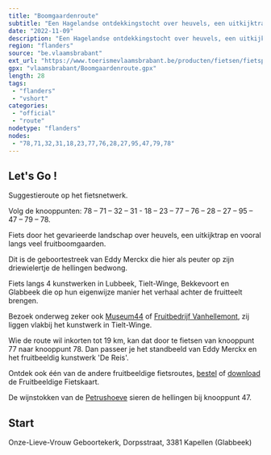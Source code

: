 ```yaml
---
title: "Boomgaardenroute"
subtitle: "Een Hagelandse ontdekkingstocht over heuvels, een uitkijktrap, wijnhellingen en vooral langs veel fruitboomgaarden"
date: "2022-11-09"
description: "Een Hagelandse ontdekkingstocht over heuvels, een uitkijktrap, wijnhellingen en vooral langs veel fruitboomgaarden. Dit is de geboortestreek van Eddy Merckx die hier als peuter op zijn driewielertje de hellingen bedwong. De 4 bloesemkunstwerken vertellen het fascinerende verhaal achter de fruitteelt."
region: "flanders"
source: "be.vlaamsbrabant"
ext_url: "https://www.toerismevlaamsbrabant.be/producten/fietsen/fietsproducten/boomgaardenroute/index.html"
gpx: "vlaamsbrabant/Boomgaardenroute.gpx"
length: 28
tags:
 - "flanders"
 - "vshort"
categories:
 - "official"
 - "route"
nodetype: "flanders"
nodes:
 - "78,71,32,31,18,23,77,76,28,27,95,47,79,78"
---
```


## Let's Go ! 

Suggestieroute op het fietsnetwerk.

Volg de knooppunten: 78 – 71 – 32 – 31 - 18 – 23 – 77 – 76 – 28 – 27 – 95 – 47 – 79 – 78.

Fiets door het gevarieerde landschap over heuvels, een uitkijktrap en vooral langs veel fruitboomgaarden.

Dit is de geboortestreek van Eddy Merckx die hier als peuter op zijn driewielertje de hellingen bedwong.

Fiets langs 4 kunstwerken in Lubbeek, Tielt-Winge, Bekkevoort en Glabbeek die op hun eigenwijze manier het verhaal achter de fruitteelt brengen.

Bezoek onderweg zeker ook [Museum44](https://www.toerismevlaamsbrabant.be/producten/bezoeken/bezienswaardigheden/museum-44/) of [Fruitbedrijf Vanhellemont](https://www.toerismevlaamsbrabant.be/producten/bezoeken/bezienswaardigheden/fruit-vanhellemont/), zij liggen vlakbij het kunstwerk in Tielt-Winge.

Wie de route wil inkorten tot 19 km, kan dat door te fietsen van knooppunt 77 naar knooppunt 78. Dan passeer je het standbeeld van Eddy Merckx en het fruitbeeldig kunstwerk 'De Reis'.

Ontdek ook één van de andere fruitbeeldige fietsroutes, [bestel](https://www.toerismevlaamsbrabant.be/publicaties/bloeiend-hageland-fietsen) of [download](https://www.toerismevlaamsbrabant.be/Images/fruitbeeldige-fietskaart-2021_tcm251-143863.pdf) de Fruitbeeldige Fietskaart.

De wijnstokken van de [Petrushoeve](https://www.toerismevlaamsbrabant.be/producten/bezoeken/bezienswaardigheden/wijndomein-petrushoeve/) sieren de hellingen bij knooppunt 47.

## Start

Onze-Lieve-Vrouw Geboortekerk, Dorpsstraat, 3381 Kapellen (Glabbeek)
